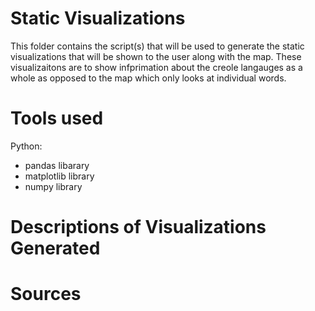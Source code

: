 # Static Visualizations
This folder contains the script(s) that will be used to generate the static visualizations that will be shown to the user along with the map. These visualizaitons are to show infprimation about the creole langauges as a whole as opposed to the map which only looks at individual words.

# Tools used
Python:
- pandas libarary
- matplotlib library
- numpy library


# Descriptions of Visualizations Generated


# Sources

